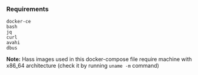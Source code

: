 ### Requirements
```
docker-ce
bash
jq
curl
avahi
dbus
```
**Note:** Hass images used in this docker-compose file require machine with x86_64 architecture (check it by running `uname -m` command)
